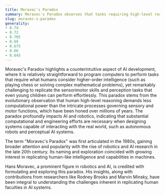 ```yaml
---
title: Moravec's Paradox
summary: Moravec's Paradox observes that tasks requiring high-level reasoning are easier for computers, while tasks humans find simple, like perception and mobility, are difficult for AI.
slug: moravec-s-paradox
generality:
- 0.74
- 0.72
- 0.705
- 0.69
- 0.675
- 0.66
- 0.645
---
```


Moravec's Paradox highlights a counterintuitive aspect of AI development, where it is relatively straightforward to program computers to perform tasks that require what humans consider higher-order intelligence (such as playing chess or solving complex mathematical problems), yet remarkably challenging to replicate the sensorimotor skills and perception tasks that even young children can perform effortlessly. This paradox stems from the evolutionary observation that human high-level reasoning demands less computational power than the intricate processes governing sensory and motor functions, which have been honed over millions of years. The paradox profoundly impacts AI and robotics, indicating that substantial computational and engineering efforts are necessary when designing systems capable of interacting with the real world, such as autonomous robots and perceptual AI systems.

The term "Moravec's Paradox" was first articulated in the 1980s, gaining broader attention and popularity with the rise of robotics and AI research in the late 20th century. Its naming and exploration coincided with growing interest in replicating human-like intelligence and capabilities in machines.

Hans Moravec, a prominent figure in robotics and AI, is credited with formulating and exploring this paradox. His insights, along with contributions from researchers like Rodney Brooks and Marvin Minsky, have been integral to understanding the challenges inherent in replicating human faculties in AI systems.